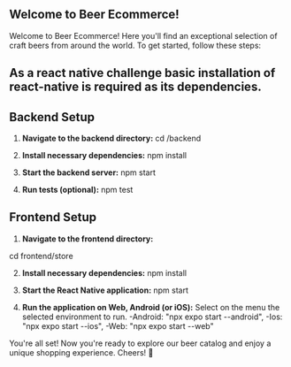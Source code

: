 

## Welcome to Beer Ecommerce!


Welcome to Beer Ecommerce! Here you'll find an exceptional selection of craft beers from around the world. To get started, follow these steps:

## As a react native challenge basic installation of react-native is required as its dependencies.

## Backend Setup

1. **Navigate to the backend directory:**
cd /backend

2. **Install necessary dependencies:**
npm install

3. **Start the backend server:**
npm start

4. **Run tests (optional):**
npm test

## Frontend Setup

1. **Navigate to the frontend directory:**

cd frontend/store

2. **Install necessary dependencies:**
npm install

3. **Start the React Native application:**
npm start

4. **Run the application on Web, Android (or iOS):**
Select on the menu the selected environment to run.
    -Android: "npx expo start --android",
    -Ios: "npx expo start --ios",
    -Web: "npx expo start --web"

You're all set! Now you're ready to explore our beer catalog and enjoy a unique shopping experience. Cheers! 🍻
